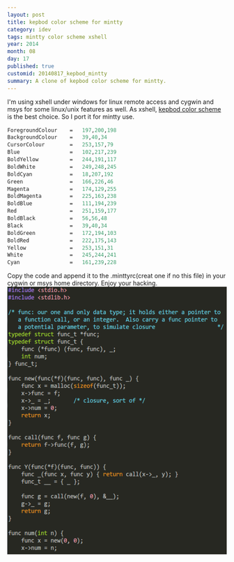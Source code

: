 ```yaml
---
layout: post
title: kepbod color scheme for mintty
category: idev
tags: mintty color scheme xshell
year: 2014
month: 08
day: 17
published: true
customid: 20140817_kepbod_mintty
summary: A clone of kepbod color scheme for mintty.
---
```


I'm using xshell under windows for linux remote access and cygwin and msys for some linux/unix features as well. As xshell, [kepbod color scheme](https://github.com/kepbod/colour_kepbod) is the best choice. So I port it for mintty use.
```perl
ForegroundColour    =   197,200,198
BackgroundColour    =   39,40,34
CursorColour        =   253,157,79
Blue                =   102,217,239
BoldYellow          =   244,191,117
BoldWhite           =   249,248,245
BoldCyan            =   18,207,192
Green               =   166,226,46
Magenta             =   174,129,255
BoldMagenta         =   225,163,238
BoldBlue            =   111,194,239
Red                 =   251,159,177
BoldBlack           =   56,56,48
Black               =   39,40,34
BoldGreen           =   172,194,103
BoldRed             =   222,175,143
Yellow              =   253,151,31
White               =   245,244,241
Cyan                =   161,239,228
```
Copy the code and append it to the .minttyrc(creat one if no this file) in your cygwin or msys home directory. Enjoy your hacking.
![mintty kepbod](/img/20140817/kepbod_mintty.png "kepbod for mintty")
